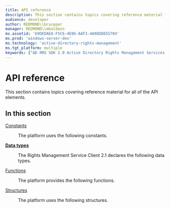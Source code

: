 ```yaml
---
title: API reference
description: This section contains topics covering reference material for all of the API elements.
audience: developer
author: REDMOND\\bruceper
manager: REDMOND\\mbaldwin
ms.assetid: '69DEDAEA-F5C6-4E86-AAF3-4A06DD855704'
ms.prod: 'windows-server-dev'
ms.technology: 'active-directory-rights-management'
ms.tgt_platform: multiple
keywords: ["AD RMS SDK 2.0 Active Directory Rights Management Services SDK 2.0 , reference"]
---
```


# API reference

This section contains topics covering reference material for all of the API elements.

## In this section

<dl> <dt>

[Constants](msipc-constants.md)
</dt> <dd>

The platform uses the following constants.

</dd> <dt>

[**Data types**](microsoft-information-protection-and-control-client-data-types.md)
</dt> <dd>

The Rights Management Service Client 2.1 declares the following data types.

</dd> <dt>

[Functions](microsoft-information-protection-and-control-client-functions.md)
</dt> <dd>

The platform provides the following functions.

</dd> <dt>

[Structures](msipc-structures.md)
</dt> <dd>

The platform uses the following structures.

</dd> </dl>

 

 




